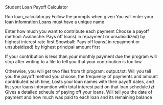 Student Loan Payoff Calculator

Run loan_calculator.py
Follow the prompts when given
  You will enter your loan infomration
  Loans must have a unique name

  Enter how much you want to contribute each payment
  Choose a payoff method:
    Avalanche: Pays off loans( in repayment or unsubsidized) by highest interest rate first
    Snowball: Pays off loans( in repayment or unsubsidized) by highest principal amount first

If your contribution is less than your monthly payment due the program will stop after writing to a file to tell you that your contribution is too low

Otherwise, you will get two files from th program:
  output.txt: Will you tell you the payoff method you choose, the frequency of payments and amount contributed each time, Losts your loan names with their payoff dates, and list your loans inforamtion with total interest paid on that loan
  schedule.tzt: Gives a detailed scheule of paying off your loans. Will tell you the date of payment and how much was paid to each loan and its remaining balance
